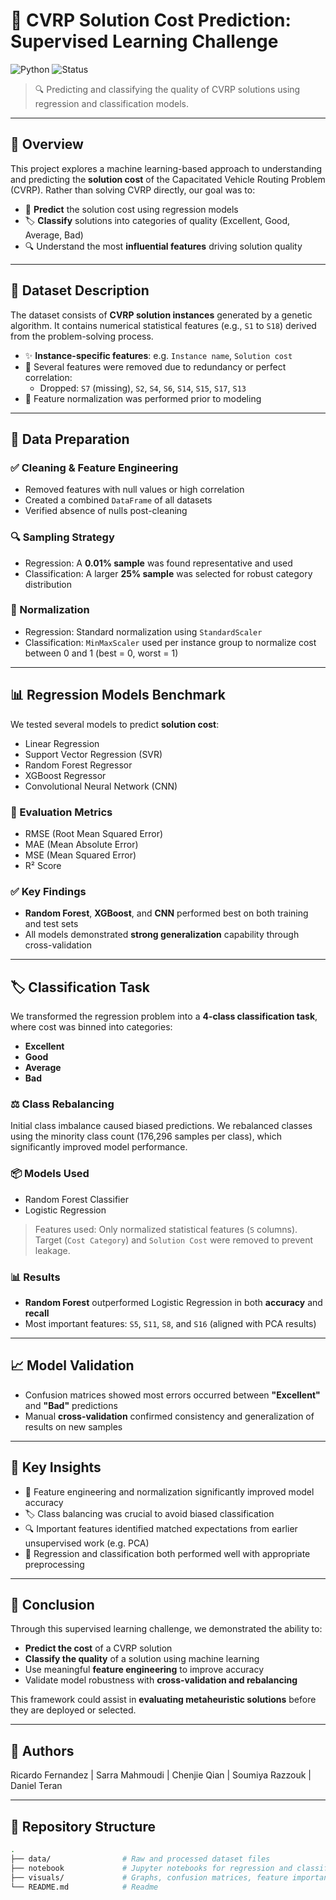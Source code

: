 # 🚚 CVRP Solution Cost Prediction: Supervised Learning Challenge

![Python](https://img.shields.io/badge/Python-3.9-blue)
![Status](https://img.shields.io/badge/Project-Completed-brightgreen)

> 🔍 Predicting and classifying the quality of CVRP solutions using regression and classification models.

---

## 📌 Overview

This project explores a machine learning-based approach to understanding and predicting the **solution cost** of the Capacitated Vehicle Routing Problem (CVRP). Rather than solving CVRP directly, our goal was to:

- 🔢 **Predict** the solution cost using regression models
- 🏷️ **Classify** solutions into categories of quality (Excellent, Good, Average, Bad)
- 🔍 Understand the most **influential features** driving solution quality

---

## 📁 Dataset Description

The dataset consists of **CVRP solution instances** generated by a genetic algorithm. It contains numerical statistical features (e.g., `S1` to `S18`) derived from the problem-solving process.

- ✨ **Instance-specific features**: e.g. `Instance name`, `Solution cost`
- 🧹 Several features were removed due to redundancy or perfect correlation:
  - Dropped: `S7` (missing), `S2`, `S4`, `S6`, `S14`, `S15`, `S17`, `S13`
- 📏 Feature normalization was performed prior to modeling

---

## 🔧 Data Preparation

### ✅ Cleaning & Feature Engineering
- Removed features with null values or high correlation
- Created a combined `DataFrame` of all datasets
- Verified absence of nulls post-cleaning

### 🔍 Sampling Strategy
- Regression: A **0.01% sample** was found representative and used
- Classification: A larger **25% sample** was selected for robust category distribution

### 🔄 Normalization
- Regression: Standard normalization using `StandardScaler`
- Classification: `MinMaxScaler` used per instance group to normalize cost between 0 and 1 (best = 0, worst = 1)

---

## 📊 Regression Models Benchmark

We tested several models to predict **solution cost**:

- Linear Regression
- Support Vector Regression (SVR)
- Random Forest Regressor
- XGBoost Regressor
- Convolutional Neural Network (CNN)

### 🧪 Evaluation Metrics

- RMSE (Root Mean Squared Error)
- MAE (Mean Absolute Error)
- MSE (Mean Squared Error)
- R² Score

### ✅ Key Findings

- **Random Forest**, **XGBoost**, and **CNN** performed best on both training and test sets
- All models demonstrated **strong generalization** capability through cross-validation

---

## 🏷️ Classification Task

We transformed the regression problem into a **4-class classification task**, where cost was binned into categories:

- **Excellent**
- **Good**
- **Average**
- **Bad**

### ⚖️ Class Rebalancing

Initial class imbalance caused biased predictions. We rebalanced classes using the minority class count (176,296 samples per class), which significantly improved model performance.

### 📦 Models Used

- Random Forest Classifier
- Logistic Regression

> Features used: Only normalized statistical features (`S` columns). Target (`Cost Category`) and `Solution Cost` were removed to prevent leakage.

### 📊 Results

- **Random Forest** outperformed Logistic Regression in both **accuracy** and **recall**
- Most important features: `S5`, `S11`, `S8`, and `S16` (aligned with PCA results)

---

## 📈 Model Validation

- Confusion matrices showed most errors occurred between **"Excellent"** and **"Bad"** predictions
- Manual **cross-validation** confirmed consistency and generalization of results on new samples

---

## 📌 Key Insights

- 🧠 Feature engineering and normalization significantly improved model accuracy
- 🏷️ Class balancing was crucial to avoid biased classification
- 🔍 Important features identified matched expectations from earlier unsupervised work (e.g. PCA)
- 🎯 Regression and classification both performed well with appropriate preprocessing

---

## 🧾 Conclusion

Through this supervised learning challenge, we demonstrated the ability to:

- **Predict the cost** of a CVRP solution
- **Classify the quality** of a solution using machine learning
- Use meaningful **feature engineering** to improve accuracy
- Validate model robustness with **cross-validation and rebalancing**

This framework could assist in **evaluating metaheuristic solutions** before they are deployed or selected.

---

## 👥 Authors

Ricardo Fernandez | Sarra Mahmoudi | Chenjie Qian | Soumiya Razzouk | Daniel Teran

---

## 📂 Repository Structure

```bash
.
├── data/                # Raw and processed dataset files
├── notebook             # Jupyter notebooks for regression and classification
├── visuals/             # Graphs, confusion matrices, feature importances
└── README.md            # Readme 
